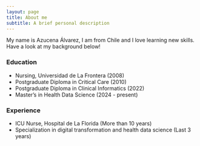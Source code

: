 ```yaml
---
layout: page
title: About me
subtitle: A brief personal description
---
```


My name is Azucena Álvarez, I am from Chile and I love learning new skills. Have a look at my background below!

### Education

- Nursing, Universidad de La Frontera (2008)
- Postgraduate Diploma in Critical Care (2010)
- Postgraduate Diploma in Clinical Informatics (2022)
- Master’s in Health Data Science (2024 - present)

### Experience
- ICU Nurse, Hospital de La Florida (More than 10 years)
- Specialization in digital transformation and health data science (Last 3 years)
